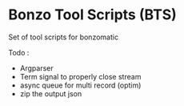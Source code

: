 # Bonzo Tool Scripts (BTS)

Set of tool scripts for bonzomatic

Todo :

- Argparser
- Term signal to properly close stream
- async queue for multi record (optim)
- zip the output json
